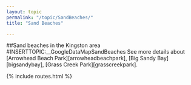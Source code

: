 ```yaml
---
layout: topic
permalink: "/topic/SandBeaches/"
title: "Sand Beaches"

---
```


##Sand beaches in the Kingston area
#INSERTTOPIC:__GoogleDataMapSandBeaches
See more details about [Arrowhead Beach Park][arrowheadbeachpark], [Big Sandy Bay][bigsandybay], [Grass Creek Park][grasscreekpark].

{% include routes.html %}
